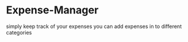 # Expense-Manager
simply keep track of your expenses
you can add expenses in to different categories
